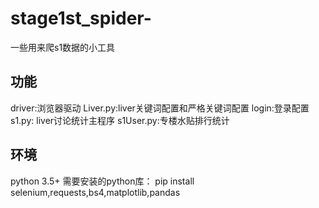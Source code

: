 # stage1st_spider-
一些用来爬s1数据的小工具

## 功能
driver:浏览器驱动
Liver.py:liver关键词配置和严格关键词配置
login:登录配置
s1.py: liver讨论统计主程序
s1User.py:专楼水贴排行统计

## 环境
python 3.5+
需要安装的python库：
pip install selenium,requests,bs4,matplotlib,pandas
